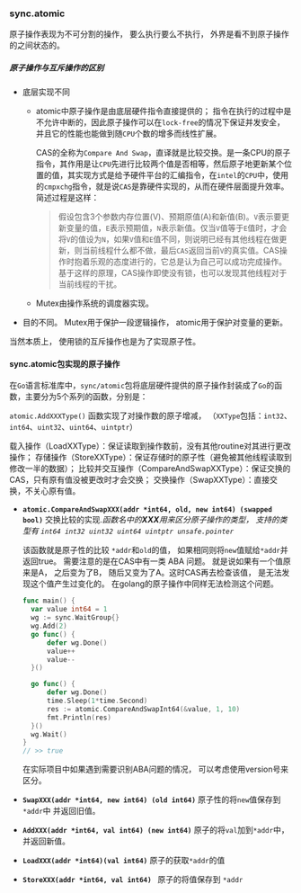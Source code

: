 ### sync.atomic

原子操作表现为不可分割的操作， 要么执行要么不执行， 外界是看不到原子操作的之间状态的。

##### 原子操作与互斥操作的区别

- 底层实现不同

  - atomic中原子操作是由底层硬件指令直接提供的； 指令在执行的过程中是不允许中断的，因此原子操作可以在`lock-free`的情况下保证并发安全，并且它的性能也能做到随`CPU`个数的增多而线性扩展。

    CAS的全称为`Compare And Swap`，直译就是比较交换。是一条CPU的原子指令，其作用是让`CPU`先进行比较两个值是否相等，然后原子地更新某个位置的值，其实现方式是给予硬件平台的汇编指令，在`intel`的`CPU`中，使用的`cmpxchg`指令，就是说`CAS`是靠硬件实现的，从而在硬件层面提升效率。简述过程是这样：

    > 假设包含3个参数内存位置(V)、预期原值(A)和新值(B)。`V`表示要更新变量的值，`E`表示预期值，`N`表示新值。仅当`V`值等于`E`值时，才会将`V`的值设为`N`，如果`V`值和`E`值不同，则说明已经有其他线程在做更新，则当前线程什么都不做，最后`CAS`返回当前`V`的真实值。CAS操作时抱着乐观的态度进行的，它总是认为自己可以成功完成操作。基于这样的原理，CAS操作即使没有锁，也可以发现其他线程对于当前线程的干扰。

  - Mutex由操作系统的调度器实现。

- 目的不同。 Mutex用于保护一段逻辑操作， atomic用于保护对变量的更新。

当然本质上， 使用锁的互斥操作也是为了实现原子性。

#### sync.atomic包实现的原子操作 

在`Go`语言标准库中，`sync/atomic`包将底层硬件提供的原子操作封装成了`Go`的函数，主要分为5个系列的函数，分别是：

`atomic.AddXXXType()` 函数实现了对操作数的原子增减， （`XXType`包括：`int32`、`int64`、`uint32`、`uint64`、`uintptr`）

载入操作（LoadXXType）：保证读取到操作数前，没有其他routine对其进行更改操作；
存储操作（StoreXXType）：保证存储时的原子性（避免被其他线程读取到修改一半的数据）；
比较并交互操作（CompareAndSwapXXType）：保证交换的CAS，只有原有值没被更改时才会交换；
交换操作（SwapXXType）：直接交换，不关心原有值。

- **`atomic.CompareAndSwapXXX(addr *int64, old, new int64) (swapped bool)`**  交换比较的实现.*函数名中的**XXX**用来区分原子操作的类型， 支持的类型有 `int64 int32 uint32 uint64 uintptr unsafe.pointer`*

  该函数就是原子性的比较 `*addr`和`old`的值， 如果相同则将`new`值赋给`*addr`并返回true。 需要注意的是在CAS中有一类 ABA 问题。 就是说如果有一个值原来是A， 之后变为了B， 随后又变为了A。这时CAS再去检查该值， 是无法发现这个值产生过变化的。 在golang的原子操作中同样无法检测这个问题。

  ```go
  func main() {
  	var value int64 = 1
  	wg := sync.WaitGroup{}
  	wg.Add(2)
  	go func() {
  		defer wg.Done()
  		value++
  		value--
  	}()
  
  	go func() {
  		defer wg.Done()
  		time.Sleep(1*time.Second)
  		res := atomic.CompareAndSwapInt64(&value, 1, 10)
  		fmt.Println(res)
  	}()
  	wg.Wait()
  }
  // >> true
  ```

  在实际项目中如果遇到需要识别ABA问题的情况， 可以考虑使用version号来区分。

- **`SwapXXX(addr *int64, new int64) (old int64)`** 原子性的将`new`值保存到 `*addr`中 并返回旧值。

- **`AddXXX(addr *int64, val int64) (new int64)`**   原子的将`val`加到`*addr`中， 并返回新值。

- **`LoadXXX(addr *int64)(val int64)`** 原子的获取`*addr`的值

- **`StoreXXX(addr *int64, val int64) `**  原子的将值保存到 `*addr` 



